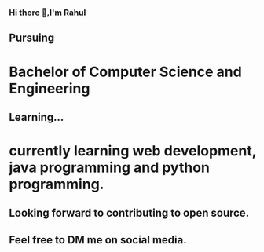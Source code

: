 ### Hi there 👋,I'm Rahul
## Pursuing
# Bachelor of Computer Science and Engineering
## Learning...
# currently learning web development, java programming and python programming.
## Looking forward to contributing to open source.
## Feel free to DM me on social media.
<!--
**krak7602/krak7602** is a ✨ _special_ ✨ repository because its `README.md` (this file) appears on your GitHub profile.

Here are some ideas to get you started:

- 🔭 I’m currently working on ...
- 🌱 I’m currently learning ...
- 👯 I’m looking to collaborate on ...
- 🤔 I’m looking for help with ...
- 💬 Ask me about ...
- 📫 How to reach me: ...
- 😄 Pronouns: ...
- ⚡ Fun fact: ...
-->
